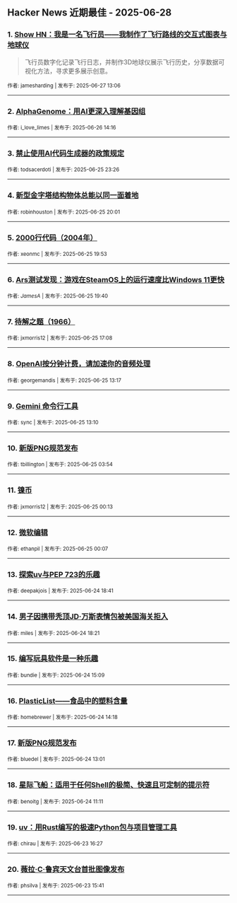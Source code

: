 ## Hacker News 近期最佳 - 2025-06-28


### 1. [Show HN：我是一名飞行员——我制作了飞行路线的交互式图表与地球仪](https://news.ycombinator.com/item?id=44396518)
> 飞行员数字化记录飞行日志，并制作3D地球仪展示飞行历史，分享数据可视化方法，寻求更多展示创意。

<sub>作者: jamesharding | 发布于: 2025-06-27 13:06</sub>

---

### 2. [AlphaGenome：用AI更深入理解基因组](https://news.ycombinator.com/item?id=44387659)

<sub>作者: i_love_limes | 发布于: 2025-06-26 14:16</sub>

---

### 3. [禁止使用AI代码生成器的政策规定](https://news.ycombinator.com/item?id=44382752)

<sub>作者: todsacerdoti | 发布于: 2025-06-25 23:26</sub>

---

### 4. [新型金字塔结构物体总能以同一面着地](https://news.ycombinator.com/item?id=44381297)

<sub>作者: robinhouston | 发布于: 2025-06-25 20:01</sub>

---

### 5. [2000行代码（2004年）](https://news.ycombinator.com/item?id=44381252)

<sub>作者: xeonmc | 发布于: 2025-06-25 19:53</sub>

---

### 6. [Ars测试发现：游戏在SteamOS上的运行速度比Windows 11更快](https://news.ycombinator.com/item?id=44381144)

<sub>作者: _JamesA_ | 发布于: 2025-06-25 19:40</sub>

---

### 7. [待解之题（1966）](https://news.ycombinator.com/item?id=44379606)

<sub>作者: jxmorris12 | 发布于: 2025-06-25 17:08</sub>

---

### 8. [OpenAI按分钟计费，请加速你的音频处理](https://news.ycombinator.com/item?id=44376989)

<sub>作者: georgemandis | 发布于: 2025-06-25 13:17</sub>

---

### 9. [Gemini 命令行工具](https://news.ycombinator.com/item?id=44376919)

<sub>作者: sync | 发布于: 2025-06-25 13:10</sub>

---

### 10. [新版PNG规范发布](https://news.ycombinator.com/item?id=44373504)

<sub>作者: tbillington | 发布于: 2025-06-25 03:54</sub>

---

### 11. [镍币](https://news.ycombinator.com/item?id=44372424)

<sub>作者: jxmorris12 | 发布于: 2025-06-25 00:13</sub>

---

### 12. [微软编辑](https://news.ycombinator.com/item?id=44372380)

<sub>作者: ethanpil | 发布于: 2025-06-25 00:07</sub>

---

### 13. [探索uv与PEP 723的乐趣](https://news.ycombinator.com/item?id=44369388)

<sub>作者: deepakjois | 发布于: 2025-06-24 18:41</sub>

---

### 14. [男子因携带秃顶JD·万斯表情包被美国海关拒入](https://news.ycombinator.com/item?id=44369140)

<sub>作者: miles | 发布于: 2025-06-24 18:21</sub>

---

### 15. [编写玩具软件是一种乐趣](https://news.ycombinator.com/item?id=44367084)

<sub>作者: bundie | 发布于: 2025-06-24 15:09</sub>

---

### 16. [PlasticList——食品中的塑料含量](https://news.ycombinator.com/item?id=44366548)

<sub>作者: homebrewer | 发布于: 2025-06-24 14:18</sub>

---

### 17. [新版PNG规范发布](https://news.ycombinator.com/item?id=44365754)

<sub>作者: bluedel | 发布于: 2025-06-24 13:01</sub>

---

### 18. [星际飞船：适用于任何Shell的极简、快速且可定制的提示符](https://news.ycombinator.com/item?id=44364874)

<sub>作者: benoitg | 发布于: 2025-06-24 11:11</sub>

---

### 19. [uv：用Rust编写的极速Python包与项目管理工具](https://news.ycombinator.com/item?id=44357411)

<sub>作者: chirau | 发布于: 2025-06-23 16:27</sub>

---

### 20. [薇拉·C·鲁宾天文台首批图像发布](https://news.ycombinator.com/item?id=44356890)

<sub>作者: phsilva | 发布于: 2025-06-23 15:41</sub>

---
